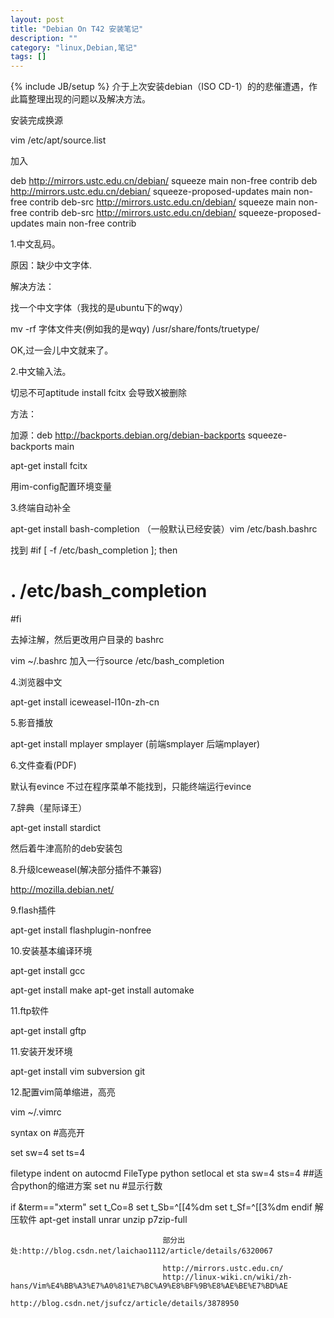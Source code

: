 ```yaml
---
layout: post
title: "Debian On T42 安装笔记"
description: "" 
category: "linux,Debian,笔记"
tags: []
---
```

{% include JB/setup %}
介于上次安装debian（ISO CD-1）的的悲催遭遇，作此篇整理出现的问题以及解决方法。

安装完成换源

vim /etc/apt/source.list

加入

deb http://mirrors.ustc.edu.cn/debian/ squeeze main non-free contrib
deb http://mirrors.ustc.edu.cn/debian/ squeeze-proposed-updates main non-free contrib
deb-src http://mirrors.ustc.edu.cn/debian/ squeeze main non-free contrib
deb-src http://mirrors.ustc.edu.cn/debian/ squeeze-proposed-updates main non-free contrib

1.中文乱码。

原因：缺少中文字体.

解决方法：

找一个中文字体（我找的是ubuntu下的wqy）

mv -rf  字体文件夹(例如我的是wqy) /usr/share/fonts/truetype/

OK,过一会儿中文就来了。

 

 2.中文输入法。

 切忌不可aptitude install fcitx 会导致X被删除

 方法：

 加源：deb http://backports.debian.org/debian-backports squeeze-backports main

 apt-get install fcitx

 用im-config配置环境变量

 3.终端自动补全

 apt-get install bash-completion （一般默认已经安装）vim /etc/bash.bashrc

 找到
 #if [ -f /etc/bash_completion ]; then
 # . /etc/bash_completion
 #fi

 去掉注解，然后更改用户目录的 bashrc

 vim ~/.bashrc 加入一行source /etc/bash_completion

 4.浏览器中文

 apt-get install iceweasel-l10n-zh-cn

 5.影音播放

 apt-get install mplayer smplayer (前端smplayer 后端mplayer)

 6.文件查看(PDF)

 默认有evince 不过在程序菜单不能找到，只能终端运行evince

 7.辞典（星际译王）

 apt-get install stardict

 然后着牛津高阶的deb安装包

 8.升级lceweasel(解决部分插件不兼容)

 http://mozilla.debian.net/

 9.flash插件

 apt-get install flashplugin-nonfree

 10.安装基本编译环境

 apt-get install gcc

 apt-get install make
 apt-get install automake

 11.ftp软件

 apt-get install gftp

 11.安装开发环境

 apt-get install vim subversion git

 12.配置vim简单缩进，高亮

 vim ~/.vimrc

 syntax on #高亮开

 set sw=4
 set ts=4

 filetype indent on
 autocmd FileType python setlocal et sta sw=4 sts=4  ##适合python的缩进方案
 set nu #显示行数

 if &term=="xterm"
 set t_Co=8
              set t_Sb=^[[4%dm
                          set t_Sf=^[[3%dm
                                      endif
                                      解压软件
                                      apt-get install unrar unzip p7zip-full

                                      部分出处:http://blog.csdn.net/laichao1112/article/details/6320067

                                      http://mirrors.ustc.edu.cn/
                                      http://linux-wiki.cn/wiki/zh-hans/Vim%E4%BB%A3%E7%A0%81%E7%BC%A9%E8%BF%9B%E8%AE%BE%E7%BD%AE
                                      http://blog.csdn.net/jsufcz/article/details/3878950

                                       
